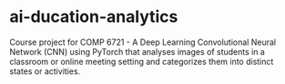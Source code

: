 # ai-ducation-analytics
Course project for COMP 6721 - A Deep Learning Convolutional Neural Network (CNN) using PyTorch that analyses images of students in a classroom or online meeting setting and categorizes them into distinct states or activities.
